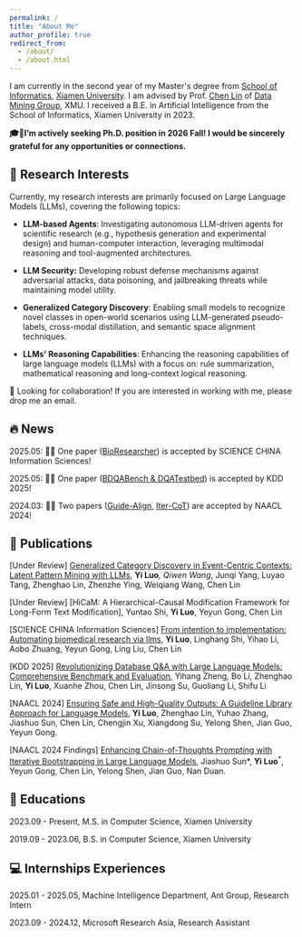 ```yaml
---
permalink: /
title: "About Me"
author_profile: true
redirect_from: 
  - /about/
  - /about.html
---
```


I am currently in the second year of my Master's degree from [School of Informatics](https://informatics.xmu.edu.cn/), [Xiamen University](https://www.xmu.edu.cn/). I am advised by Prof. [Chen Lin](https://scholar.google.com/citations?user=z1l2JSMAAAAJ) of [Data Mining Group](https://xmudm.github.io/), XMU. I received a B.E. in Artificial Intelligence from the School of Informatics, Xiamen University in 2023.

**🎓📩I’m actively seeking Ph.D. position in 2026 Fall! I would be sincerely grateful for any opportunities or connections.**

## 🧐 Research Interests

Currently, my research interests are primarily focused on Large Language Models (LLMs), covering the following topics:

- **LLM-based Agents**: Investigating autonomous LLM-driven agents for scientific research (e.g., hypothesis generation and experimental design) and human-computer interaction, leveraging multimodal reasoning and tool-augmented architectures.

- **LLM Security:** Developing robust defense mechanisms against adversarial attacks, data poisoning, and jailbreaking threats while maintaining model utility.

- **Generalized Category Discovery**: Enabling small models to recognize novel classes in open-world scenarios using LLM-generated pseudo-labels, cross-modal distillation, and semantic space alignment techniques.

- **LLMs' Reasoning Capabilities**: Enhancing the reasoning capabilities of large language models (LLMs) with a focus on: rule summarization, mathematical reasoning and long-context logical reasoning.

🤝 Looking for collaboration! If you are interested in working with me, please drop me an email.

## 🔥 News

2025.05: 🎉🎉 One paper ([BioResearcher](https://arxiv.org/abs/2412.09429)) is accepted by SCIENCE CHINA Information Sciences!

2025.05: 🎉🎉 One paper ([BDQABench & DQATestbed](https://arxiv.org/abs/2409.04475)) is accepted by KDD 2025!

2024.03: 🎉🎉 Two papers ([Guide-Align](https://arxiv.org/pdf/2403.11838.pdf), [Iter-CoT](https://arxiv.org/abs/2304.11657)) are accepted by NAACL 2024!

## 📝 Publications

[Under Review] [Generalized Category Discovery in Event-Centric Contexts: Latent Pattern Mining with LLMs](https://arxiv.org/abs/2505.23304), **Yi Luo**<sup>*</sup>, Qiwen Wang*, Junqi Yang, Luyao Tang, Zhenghao Lin, Zhenzhe Ying, Weiqiang Wang, Chen Lin

[Under Review] [HiCaM: A Hierarchical-Causal Modification Framework for Long-Form Text Modification], Yuntao Shi, **Yi Luo**, Yeyun Gong, Chen Lin

[SCIENCE CHINA Information Sciences] [From intention to implementation: Automating biomedical research via llms](https://arxiv.org/abs/2412.09429), **Yi Luo**, Linghang Shi, Yihao Li, Aobo Zhuang, Yeyun Gong, Ling Liu, Chen Lin

[KDD 2025] [Revolutionizing Database Q&A with Large Language Models: Comprehensive Benchmark and Evaluation](https://arxiv.org/abs/2409.04475), Yihang Zheng, Bo Li, Zhenghao Lin, **Yi Luo**, Xuanhe Zhou, Chen Lin, Jinsong Su, Guoliang Li, Shifu Li

[NAACL 2024] [Ensuring Safe and High-Quality Outputs: A Guideline Library Approach for Language Models](https://arxiv.org/abs/2403.11838), **Yi Luo**, Zhenghao Lin, Yuhao Zhang, Jiashuo Sun, Chen Lin, Chengjin Xu, Xiangdong Su, Yelong Shen, Jian Guo, Yeyun Gong.

[NAACL 2024 Findings] [Enhancing Chain-of-Thoughts Prompting with Iterative Bootstrapping in Large Language Models](https://arxiv.org/abs/2304.11657), Jiashuo Sun*, **Yi Luo**<sup>*</sup>, Yeyun Gong, Chen Lin, Yelong Shen, Jian Guo, Nan Duan.

## 📖 Educations
2023.09 - Present, M.S. in Computer Science, Xiamen University

2019.09 - 2023.06, B.S. in Computer Science, Xiamen University

## 💻 Internships Experiences
2025.01 - 2025.05, Machine Intelligence Department, Ant Group, Research Intern

2023.09 - 2024.12, Microsoft Research Asia, Research Assistant
